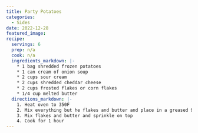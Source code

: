```yaml
---
title: Party Potatoes
categories:
  - Sides
date: 2022-12-28
featured_image:
recipe:
  servings: 6
  prep: n/a
  cook: n/a
  ingredients_markdown: |-
    * 1 bag shredded frozen potatoes
    * 1 can cream of onion soup
    * 2 cups sour cream
    * 2 cups shredded cheddar cheese
    * 2 cups frosted flakes or corn flakes
    * 1/4 cup melted butter
  directions_markdown: |-
    1. Heat oven to 350F
    2. Mix everything but he flakes and butter and place in a greased 9x13 pan 
    3. Mix flakes and butter and sprinkle on top 
    4. Cook for 1 hour
---
```

